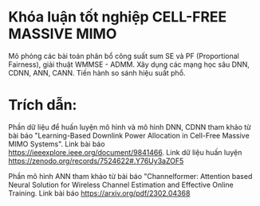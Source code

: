 # Khóa luận tốt nghiệp CELL-FREE MASSIVE MIMO

Mô phỏng các bài toán phân bổ công suất sum SE và PF (Proportional Fairness), giải thuật WMMSE - ADMM. Xây dụng các mạng học sâu DNN, CDNN, ANN, CANN. Tiến hành so sánh hiệu suất phổ.

# Trích dẫn:

Phần dữ liệu để huấn luyện mô hình và mô hình DNN, CDNN tham khảo từ bài báo "Learning-Based Downlink Power Allocation in Cell-Free Massive MIMO Systems". Link bài báo https://ieeexplore.ieee.org/document/9841466. Link dữ liệu huấn luyện https://zenodo.org/records/7524622#.Y76Uy3aZOF5

Phần mô hình ANN tham khảo từ bài báo "Channelformer: Attention based Neural Solution for Wireless Channel Estimation and Effective Online Training. Link bài báo https://arxiv.org/pdf/2302.04368
